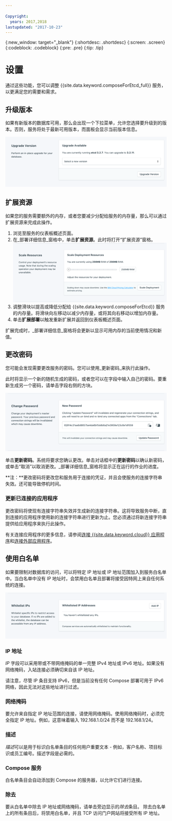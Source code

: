 ```yaml
---

Copyright:
  years: 2017,2018
lastupdated: "2017-10-23"
---
```


{:new_window: target="_blank"}
{:shortdesc: .shortdesc}
{:screen: .screen}
{:codeblock: .codeblock}
{:pre: .pre}
{:tip: .tip}

# 设置

通过这些功能，您可以调整 {{site.data.keyword.composeForEtcd_full}} 服务，以更满足您的需要和需求。


## 升级版本

如果有新版本的数据库可用，那么会出现一个下拉菜单，允许您选择要升级到的版本。否则，服务将处于最新可用版本，而面板会显示当前版本信息。

![版本面板](./images/etcd-version-show.png "版本面板")


## 扩展资源

如果您的服务需要额外的内存，或者您要减少分配给服务的内存量，那么可以通过扩展资源来完成此操作。

1. 浏览至服务的仪表板概述页面。
2. 在_部署详细信息_窗格中，单击**扩展资源**。此时将打开“扩展资源”窗格。
    ![“扩展资源”窗格](./images/etcd-scale-show.png "“扩展资源”窗格")
3. 调整滑块以提高或降低分配给 {{site.data.keyword.composeForEtcd}} 服务的内存量。将滑块向左移动以减少内存量，或将其向右移动以增加内存量。
4. 单击**扩展部署**以触发重新扩展并返回到仪表板概述页面。 

扩展完成时，_部署详细信息_窗格将会更新以显示可用内存的当前使用情况和新值。


## 更改密码

您可能会发现需要更改服务的密码。您可以使用_更新密码_来执行此操作。 

此时将显示一个新的随机生成的密码，或者您可以在字段中输入自己的密码。要重新生成另一个密码，请单击字段右侧的方块。 
  
![更新 etcd 密码](./images/etcd-update-password.png "自动密码生成器")

单击**更新密码**。系统将要求您确认更改。单击对话框中的**更新密码**以确认新密码，或单击“取消”以取消更改。_部署详细信息_窗格将显示正在运行的作业的进度。

**注：**更改密码将更改您和服务用于连接的凭证，并且会使服务的连接字符串失效。还可能导致停机时间。

### 更新已连接的应用程序
更改密码将使现有连接字符串失效并生成新的连接字符串。这将导致服务中断，直到连接的应用程序使用新的连接字符串进行更新为止。您必须通过将新连接字符串提供给应用程序来执行此操作。

有关连接应用程序的更多信息，请参阅[连接 {{site.data.keyword.cloud}} 应用程序](./connecting-bluemix-app.html)和[连接外部应用程序](./connecting-external.html)。


## 使用白名单

如果要限制对数据库的访问，可以将特定 IP 地址或 IP 地址范围加入到服务白名单中。当白名单中没有 IP 地址时，会禁用白名单且部署将接受因特网上来自任何系统的连接。

![将 IP 加入白名单](./images/etcd-whitelist-show.png "白名单字段。")

### IP 地址
*IP* 字段可以采用带或不带网络掩码的单一完整 IPv4 地址或 IPv6 地址。如果没有网络掩码，入站连接必须确切来自该 IP 地址。 

请注意，尽管 IP 条目支持 IPv6，但是当前没有任何 Compose 部署可用于 IPv6 网络，因此无法对这些地址进行过滤。


### 网络掩码
要允许来自指定 IP 地址范围的连接，请使用网络掩码。使用网络掩码时，必须完全指定 IP 地址。例如，这意味着输入 192.168.1.0/24 而不是 192.168.1/24。

### 描述
*描述*可以是用于标识白名单条目的任何用户重要文本 - 例如，客户名称、项目标识或员工编号。描述字段是必需的。

### Compose 服务
白名单条目会自动添加到 Compose 的服务器，以允许它们进行连接。

### 除去
要从白名单中除去 IP 地址或网络掩码，请单击旁边显示的*除去*条目。
除去白名单上的所有条目后，将禁用白名单，并且 TCP 访问门户网站将接受所有 IP 地址。
